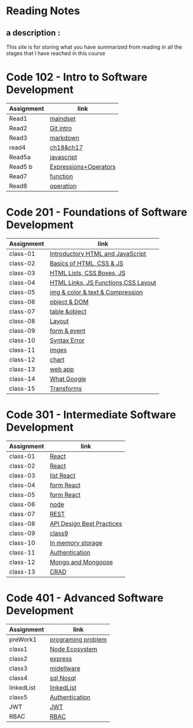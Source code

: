 # Reading Notes

## a description :

This site is for storing what you have summarized from reading in all the stages that I have reached in this course


# **Code 102 - Intro to Software Development**

| Assignment  |                      link                                    |
| ----------- | ------------------------------------------------------------|  
| Read1       |[maindset](102/mindset.md)                                   | 
| Read2       |[Git intro](102/read2.md)                                    | 
| Read3        |[markdown ](102/read3.md)                                   | 
|read4         |[ch18&ch17](102/read4ch18&ch17.md)                          | 
| Read5a     |[javascript](102/read5a.md)                                   | 
| Read5 b     |[ Expressions+Operators](102/read5b.md)                      |
| Read7       |[function](102/read5c.md)                                    |
| Read8       |[operation ](102/read6.md)                                   |








#  **Code 201 - Foundations of Software Development**

 

| Assignment  |                      link                                          |
| ----------- | ---------------------------------------------------------------    |
|    class-01 | [Introductory HTML and JavaScript](201/read-1.md)                  |
|    class-02 | [ Basics of HTML, CSS & JS](201/read-2.md)                         |
|    class-03 | [ HTML Lists, CSS Boxes, JS](201/read-3.md)                        |
|    class-04 | [ HTML Links, JS Functions,CSS Layout](201/read-4.md)              |
|class-05     |[ img & color & text & Compression](201/read-5.md)                  |
|class-06     |[object & DOM](201/read-6.md)                                       |
|class-07     |[table  &object](201/read-7.md)                                     |
|class-08     |[Layout](201/read-8.md)                                             | 
|class-09     |[form  & event ](201/read-9.md)                                     |
|class-10     |[ Syntax Error](201/read-10.md)                                     | 
|class-11     |[ imges](201/read-10.md)                                            |  
|class-12     |[chart ](201/read-12.md)                                            | 
|class-13     |[ web app ](201/read-13.md)                                         |  
|class-14     |[What Google ](201/read-14.md)                                      | 
|class-15     |[Transforms ](201/read-15.md)                                       | 




#  **Code 301 - Intermediate Software Development**

| Assignment  |                      link                                      |
| ----------- | ---------------------------------------------------------------|
|    class-01 | [React](301/class1.md)                                         |
|    class-02 | [React](301/class2.md)                                         |
|    class-03 | [list React](301/class3.md)                                    |
|    class-04 | [form  React](301/read-4.md)                                   |
|    class-05 | [form  React](301/read5.md)                                    |
|    class-06 | [node ](301/class6.md)                                         |
|    class-07 | [ REST ](301/class7.md)                                        |
|    class-08 | [ API Design Best Practices ](301/class8.md)                   |
|    class-09 | [ class9 ](301/class9.md)                                      |
|    class-10 | [ In memory storage ](301/class10.md)                          |
|    class-11 | [ Authentication ](301/class11.md)                             |
|    class-12 | [ Mongo and Mongoose ](301/class12.md)                         |
|class-13     |[CRAD ](301/class13.md)                                       | 





 # **Code 401 - Advanced Software Development**

 | Assignment  |                      link                                      |
 | ----------- | ---------------------------------------------------------------|
 |preWork1     |[ programing problem](401preWork/ProgrammingProblems.md)        |
 |class1       |[Node Ecosystem](401preWork/class1.md)                          |
 |class2       |[express](401preWork/class2.md)                                 |
 |class3       |[midellware](401preWork/class3.md)                                 |
  |class4      |[sql Nosql](401preWork/class4.md)                                 |
   |linkedList  |[linkedList](401preWork/linkedlist.md)                       |
   |class5  |[ Authentication](401preWork/class5.md)                       |
   |JWT  |[ JWT](401preWork/class6.md)                       |
   |RBAC  |[ RBAC](401preWork/class7.md)                       |



 

